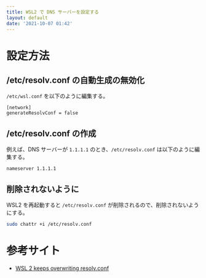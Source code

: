 ```yaml
---
title: WSL2 で DNS サーバーを設定する
layout: default
date: '2021-10-07 01:42'
---
```


# 設定方法
## /etc/resolv.conf の自動生成の無効化
`/etc/wsl.conf` を以下のように編集する。

```
[network]
generateResolvConf = false
```

## /etc/resolv.conf の作成
例えば、DNS サーバーが `1.1.1.1` のとき、`/etc/resolv.conf` は以下のように編集する。

```
nameserver 1.1.1.1
```

## 削除されないように
WSL2 を再起動すると `/etc/resolv.conf` が削除されるので、削除されないようにする。

```bash
sudo chattr +i /etc/resolv.conf
```

# 参考サイト
- [WSL 2 keeps overwriting resolv.conf](https://github.com/microsoft/WSL/issues/5420)